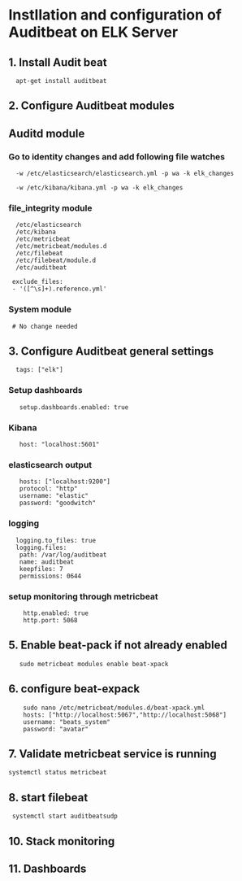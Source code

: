 # Instllation and configuration of Auditbeat on ELK Server



## 1. Install Audit beat
    
      apt-get install auditbeat

## 2. Configure Auditbeat modules

   ## Auditd module
   ### Go to identity changes and add following file watches
      
      -w /etc/elasticsearch/elasticsearch.yml -p wa -k elk_changes

      -w /etc/kibana/kibana.yml -p wa -k elk_changes
      
   ### file_integrity module

      /etc/elasticsearch
      /etc/kibana
      /etc/metricbeat
      /etc/metricbeat/modules.d
      /etc/filebeat
      /etc/filebeat/module.d
      /etc/auditbeat

     exclude_files:
     - '([^\s]+).reference.yml'
   
   ### System module
     # No change needed

## 3. Configure Auditbeat general settings
      tags: ["elk"]


   ### Setup dashboards
       setup.dashboards.enabled: true

   ### Kibana
       host: "localhost:5601"

   ### elasticsearch output
       hosts: ["localhost:9200"]
       protocol: "http"
       username: "elastic"
       password: "goodwitch"

   ### logging
       
      logging.to_files: true
      logging.files:
       path: /var/log/auditbeat
       name: auditbeat
       keepfiles: 7
       permissions: 0644
  ### setup monitoring through metricbeat
        http.enabled: true
        http.port: 5068

## 5. Enable beat-pack if not already enabled 
       sudo metricbeat modules enable beat-xpack

## 6. configure beat-expack 
   
        sudo nano /etc/metricbeat/modules.d/beat-xpack.yml
        hosts: ["http://localhost:5067","http://localhost:5068"]
        username: "beats_system"
        password: "avatar"

## 7. Validate metricbeat service is running

    systemctl status metricbeat

## 8. start filebeat
   
     systemctl start auditbeatsudp 

## 10. Stack monitoring 
## 11. Dashboards







